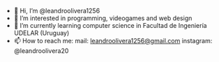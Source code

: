 - 👋 Hi, I’m @leandroolivera1256
- 👀 I’m interested in programming, videogames and web design
- 🌱 I’m currently learning computer science in Facultad de Ingeniería UDELAR (Uruguay)
- 📫 How to reach me:
  mail: leandroolivera1256@gmail.com
  instagram: @leandroolivera20
  

<!---
leandroolivera1256/leandroolivera1256 is a ✨ special ✨ repository because its `README.md` (this file) appears on your GitHub profile.
You can click the Preview link to take a look at your changes.
--->
